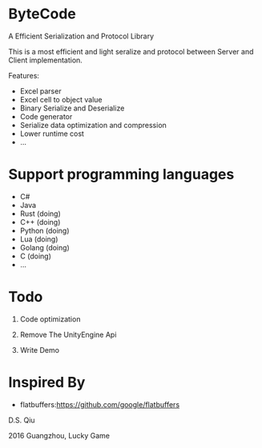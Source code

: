 # ByteCode
A Efficient Serialization and Protocol Library

This is a most efficient and light seralize and protocol between Server and Client implementation.

Features:

 - Excel parser
 - Excel cell to object value
 - Binary Serialize and Deserialize
 - Code generator
 - Serialize data optimization and compression
 - Lower runtime cost
 - ...
	
# Support programming languages
 - C# 
 - Java
 - Rust (doing)
 - C++ (doing)
 - Python (doing)
 - Lua (doing)
 - Golang (doing)
 - C (doing)
 - ...


# Todo

1. Code optimization

2. Remove The UnityEngine Api

3. Write Demo

# Inspired By

- flatbuffers:https://github.com/google/flatbuffers


D.S. Qiu

2016 Guangzhou, Lucky Game